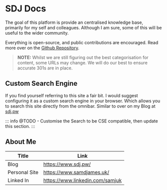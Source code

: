 # SDJ Docs

The goal of this platform is provide an centralised knowledge base, primarily for my self and colleagues. Although I am sure, some of this will be useful to the wider community.

Everything is open-source, and public contributions are encouraged. Read more over on the [Github Repository](https://www.github.com/samjuk/docs.sdj.pw).

> **NOTE:** Whilst we are still figuring out the best categorisation for content, some URLs may change. We will do our best to ensure accurate 301s are in place.

## Custom Search Engine

If you find yourself referring to this site a fair bit. I would suggest configuring it as a custom search engine in your browser. Which allows you to search this site directly from the omnibar. Similar to over on my Blog at [sdj.pw](https://www.sdj.pw/)

::: info
@TODO - Customise the Search to be CSE compatible, then update this section.
:::

## About Me

Title | Link
--- | ---
Blog | https://www.sdj.pw/
Personal Site | https://www.samdjames.uk/
Linked In | https://www.linkedin.com/samjuk


